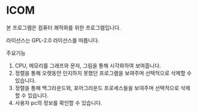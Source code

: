 # ICOM

본 프로그램은 컴퓨터 쾌적화를 위한 프로그램입니다.

라이선스는 GPL-2.0 라이선스를 따릅니다.

주요기능

1. CPU, 메모리를 그래프와 문자, 그림을 통해 시각화하여 보여줍니다.
2. 정렬을 통해 오랫동안 인지하지 못했던 프로그램을 보여주며 선택적으로 삭제할 수 있습니다.
3. 정렬을 통해 백그라운드와, 포어그라운드 프로세스들을 보여주며 선택적으로 삭제할 수 있습니다.
4. 사용자 pc의 정보를 확인할 수 있습니다.

